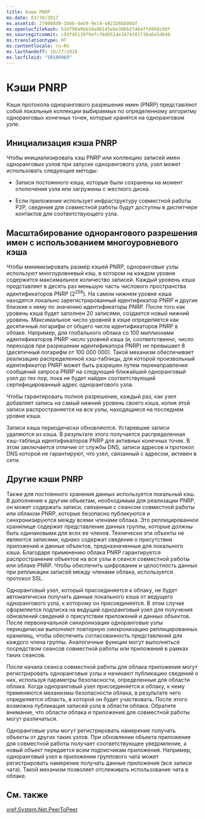 ```yaml
---
title: Кэши PNRP
ms.date: 03/30/2017
ms.assetid: 270068d9-1b6b-4eb9-9e14-e02326bb88df
ms.openlocfilehash: 53df90a9bb3da90145ebe30bb274b4ff4950c00f
ms.sourcegitcommit: c93fd5139f9efcf6db514e3474301738a6d1d649
ms.translationtype: HT
ms.contentlocale: ru-RU
ms.lasthandoff: 10/27/2018
ms.locfileid: "50180969"
---
```

# <a name="pnrp-caches"></a>Кэши PNRP
Кэши протокола однорангового разрешения имен (PNRP) представляют собой локальные коллекции выбираемых по определенному алгоритму одноранговых конечных точек, которые хранятся на одноранговом узле.  
  
## <a name="pnrp-cache-initialization"></a>Инициализация кэша PNRP  
 Чтобы инициализировать кэш PNRP или коллекцию записей имен одноранговых узлов при запуске однорангового узла, узел может использовать следующие методы:  
  
-   Записи постоянного кэша, которые были сохранены на момент отключения узла или загружены с жесткого диска.  
  
-   Если приложение использует инфраструктуру совместной работы P2P, сведения для совместной работы будут доступны в диспетчере контактов для соответствующего узла.  
  
## <a name="scaling-peer-name-resolution-with-a-multi-level-cache"></a>Масштабирование однорангового разрешения имен с использованием многоуровневого кэша  
 Чтобы минимизировать размер кэшей PNRP, одноранговые узлы используют многоуровневый кэш, в котором на каждом уровне содержится максимальное количество записей. Каждый уровень кэша представляет в десять раз меньшую часть числового пространства идентификаторов PNRP (2<sup>256</sup>). На самом нижнем уровне кэша находятся локально зарегистрированный идентификатор PNRP и другие близкие к нему по значению идентификаторы PNRP. После того как уровень кэша будет заполнен 20 записями, создается новый нижний уровень. Максимальное число уровней в кэше определяется как десятичный логарифм от общего числа идентификаторов PNRP в облаке. Например, для глобального облака со 100 миллионами идентификаторов PNRP число уровней кэша (и, соответственно, число переходов при разрешении идентификатора PNRP) не превышает 8 (десятичный логарифм от 100 000 000). Такой механизм обеспечивает реализацию распределенной хэш-таблицы, для которой произвольный идентификатор PNRP может быть разрешен путем перенаправления сообщений запроса PNRP на следующий ближайший одноранговый узел до тех пор, пока не будет найден соответствующий сертифицированный адрес однорангового узла.  
  
 Чтобы гарантировать полное разрешение, каждый раз, как узел добавляет запись на самый нижний уровень своего кэша, копия этой записи распространяется на все узлы, находящиеся на последнем уровне кэша.  
  
 Записи кэша периодически обновляются. Устаревшие записи удаляются из кэша. В результате этого получается распределенная хэш-таблица идентификаторов PNRP для активных конечных точек. В этом заключается отличие от службы DNS, записи адресов и протокол DNS которой не гарантируют, что узел, связанный с адресом, активен в сети.  
  
## <a name="other-pnrp-caches"></a>Другие кэши PNRP  
 Также для постоянного хранения данных используется локальный кэш.  В дополнение к другим объектам, необходимым для реализации PNRP, он может содержать записи, связанные с сеансом совместной работы или облаком PNRP, которые безопасно публикуются и синхронизируются между всеми членами облака. Это реплицированное хранилище содержит представление данных группы, которые должны быть одинаковыми для всех ее членов. Технически эти объекты не являются записями, однако содержат сведения о присутствии приложений и данные объектов, предназначенные для локального кэша. Благодаря применению облака PNRP гарантируется распространение объектов на все узлы в сеансе совместной работы или облаке PNRP.  Чтобы обеспечить шифрование и целостность данных при репликации записей между членами облака, используется протокол SSL.  
  
 Одноранговый узел, который присоединяется к облаку, не будет автоматически получать данные локального кэша от ведущего однорангового узла, к которому он присоединяется. В этом случае оформляется подписка на ведущий одноранговый узел для получения обновлений сведений о присутствии приложений и данных объектов. После первоначальной синхронизации одноранговые узлы периодически выполняют повторную синхронизацию реплицированных хранилищ, чтобы обеспечить согласованность представлений для каждого члена группы.  Аналогичные функции могут выполняться посредством сеансов совместной работы или приложений в рамках таких сеансов.  
  
 После начала сеанса совместной работы для облака приложения могут регистрировать одноранговые узлы и начинают публикацию сведений о них, используя параметры безопасности, определенные для области облака. Когда одноранговый узел присоединяется к облаку, к нему применяются механизмы безопасности облака, в результате чего определяется область, в которой он будет участвовать.  После этого возможна публикация записей узла в области облака. Обратите внимание, что области облака и приложения для совместной работы могут различаться.  
  
 Одноранговые узлы могут регистрировать намерение получать объекты от других таких узлов. При обновлении объекта приложение для совместной работы получает соответствующее уведомление, а новый объект передается всем подписчикам приложения. Например, одноранговый узел в приложении группового чата может регистрировать намерение получать данные приложения (все записи чата).  Такой механизм позволяет отслеживать использование чата в облаке.  
  
## <a name="see-also"></a>См. также  
 <xref:System.Net.PeerToPeer>
